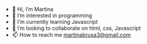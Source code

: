 - 👋 Hi, I’m Martina
- 👀 I’m interested in programming
- 🌱 I’m currently learning Javascript
- 💞️ I’m looking to collaborate on html, css, Javascript
- 📫 How to reach me martinabrusa3@gmail.com
